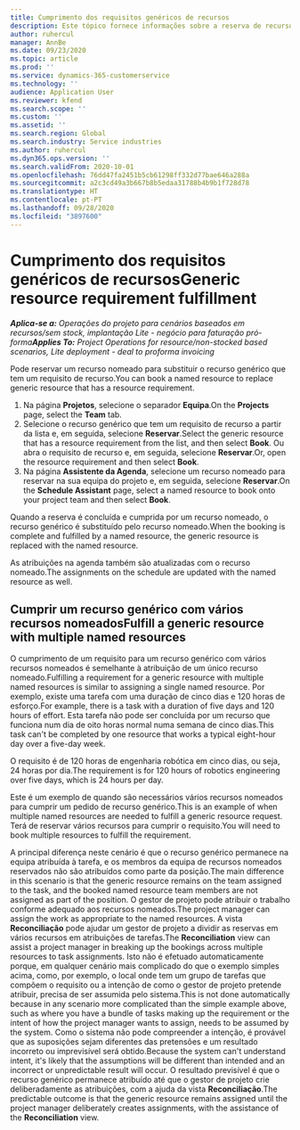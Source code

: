 ```yaml
---
title: Cumprimento dos requisitos genéricos de recursos
description: Este tópico fornece informações sobre a reserva de recursos nomeados para um requisito de recurso genérico.
author: ruhercul
manager: AnnBe
ms.date: 09/23/2020
ms.topic: article
ms.prod: ''
ms.service: dynamics-365-customerservice
ms.technology: ''
audience: Application User
ms.reviewer: kfend
ms.search.scope: ''
ms.custom: ''
ms.assetid: ''
ms.search.region: Global
ms.search.industry: Service industries
ms.author: ruhercul
ms.dyn365.ops.version: ''
ms.search.validFrom: 2020-10-01
ms.openlocfilehash: 76dd47fa2451b5cb61298ff332d77bae646a288a
ms.sourcegitcommit: a2c3cd49a3b667b8b5edaa31788b4b9b1f728d78
ms.translationtype: HT
ms.contentlocale: pt-PT
ms.lasthandoff: 09/28/2020
ms.locfileid: "3897600"
---
```

# <a name="generic-resource-requirement-fulfillment"></a><span data-ttu-id="4f83c-103">Cumprimento dos requisitos genéricos de recursos</span><span class="sxs-lookup"><span data-stu-id="4f83c-103">Generic resource requirement fulfillment</span></span>

<span data-ttu-id="4f83c-104">_**Aplica-se a:** Operações do projeto para cenários baseados em recursos/sem stock, implantação Lite - negócio para faturação pró-forma_</span><span class="sxs-lookup"><span data-stu-id="4f83c-104">_**Applies To:** Project Operations for resource/non-stocked based scenarios, Lite deployment - deal to proforma invoicing_</span></span>

<span data-ttu-id="4f83c-105">Pode reservar um recurso nomeado para substituir o recurso genérico que tem um requisito de recurso.</span><span class="sxs-lookup"><span data-stu-id="4f83c-105">You can book a named resource to replace generic resource that has a resource requirement.</span></span>

1. <span data-ttu-id="4f83c-106">Na página **Projetos**, selecione o separador **Equipa**.</span><span class="sxs-lookup"><span data-stu-id="4f83c-106">On the **Projects** page, select the **Team** tab.</span></span>
2. <span data-ttu-id="4f83c-107">Selecione o recurso genérico que tem um requisito de recurso a partir da lista e, em seguida, selecione **Reservar**.</span><span class="sxs-lookup"><span data-stu-id="4f83c-107">Select the generic resource that has a resource requirement from the list, and then select **Book**.</span></span> <span data-ttu-id="4f83c-108">Ou abra o requisito de recurso e, em seguida, selecione **Reservar**.</span><span class="sxs-lookup"><span data-stu-id="4f83c-108">Or, open the resource requirement and then select **Book**.</span></span>
3. <span data-ttu-id="4f83c-109">Na página **Assistente da Agenda**, selecione um recurso nomeado para reservar na sua equipa do projeto e, em seguida, selecione **Reservar**.</span><span class="sxs-lookup"><span data-stu-id="4f83c-109">On the **Schedule Assistant** page, select a named resource to book onto your project team and then select **Book**.</span></span>

<span data-ttu-id="4f83c-110">Quando a reserva é concluída e cumprida por um recurso nomeado, o recurso genérico é substituído pelo recurso nomeado.</span><span class="sxs-lookup"><span data-stu-id="4f83c-110">When the booking is complete and fulfilled by a named resource, the generic resource is replaced with the named resource.</span></span>

<span data-ttu-id="4f83c-111">As atribuições na agenda também são atualizadas com o recurso nomeado.</span><span class="sxs-lookup"><span data-stu-id="4f83c-111">The assignments on the schedule are updated with the named resource as well.</span></span>

## <a name="fulfill-a-generic-resource-with-multiple-named-resources"></a><span data-ttu-id="4f83c-112">Cumprir um recurso genérico com vários recursos nomeados</span><span class="sxs-lookup"><span data-stu-id="4f83c-112">Fulfill a generic resource with multiple named resources</span></span>
<span data-ttu-id="4f83c-113">O cumprimento de um requisito para um recurso genérico com vários recursos nomeados é semelhante à atribuição de um único recurso nomeado.</span><span class="sxs-lookup"><span data-stu-id="4f83c-113">Fulfilling a requirement for a generic resource with multiple named resources is similar to assigning a single named resource.</span></span> <span data-ttu-id="4f83c-114">Por exemplo, existe uma tarefa com uma duração de cinco dias e 120 horas de esforço.</span><span class="sxs-lookup"><span data-stu-id="4f83c-114">For example, there is a task with a duration of five days and 120 hours of effort.</span></span> <span data-ttu-id="4f83c-115">Esta tarefa não pode ser concluída por um recurso que funciona num dia de oito horas normal numa semana de cinco dias.</span><span class="sxs-lookup"><span data-stu-id="4f83c-115">This task can't be completed by one resource that works a typical eight-hour day over a five-day week.</span></span> 

<span data-ttu-id="4f83c-116">O requisito é de 120 horas de engenharia robótica em cinco dias, ou seja, 24 horas por dia.</span><span class="sxs-lookup"><span data-stu-id="4f83c-116">The requirement is for 120 hours of robotics engineering over five days, which is 24 hours per day.</span></span>

<span data-ttu-id="4f83c-117">Este é um exemplo de quando são necessários vários recursos nomeados para cumprir um pedido de recurso genérico.</span><span class="sxs-lookup"><span data-stu-id="4f83c-117">This is an example of when multiple named resources are needed to fulfill a generic resource request.</span></span> <span data-ttu-id="4f83c-118">Terá de reservar vários recursos para cumprir o requisito.</span><span class="sxs-lookup"><span data-stu-id="4f83c-118">You will need to book multiple resources to fulfill the requirement.</span></span>

<span data-ttu-id="4f83c-119">A principal diferença neste cenário é que o recurso genérico permanece na equipa atribuída à tarefa, e os membros da equipa de recursos nomeados reservados não são atribuídos como parte da posição.</span><span class="sxs-lookup"><span data-stu-id="4f83c-119">The main difference in this scenario is that the generic resource remains on the team assigned to the task, and the booked named resource team members are not assigned as part of the position.</span></span> <span data-ttu-id="4f83c-120">O gestor de projeto pode atribuir o trabalho conforme adequado aos recursos nomeados.</span><span class="sxs-lookup"><span data-stu-id="4f83c-120">The project manager can assign the work as appropriate to the named resources.</span></span> <span data-ttu-id="4f83c-121">A vista **Reconciliação** pode ajudar um gestor de projeto a dividir as reservas em vários recursos em atribuições de tarefas.</span><span class="sxs-lookup"><span data-stu-id="4f83c-121">The **Reconciliation** view can assist a project manager in breaking up the bookings across multiple resources to task assignments.</span></span> <span data-ttu-id="4f83c-122">Isto não é efetuado automaticamente porque, em qualquer cenário mais complicado do que o exemplo simples acima, como, por exemplo, o local onde tem um grupo de tarefas que compõem o requisito ou a intenção de como o gestor de projeto pretende atribuir, precisa de ser assumida pelo sistema.</span><span class="sxs-lookup"><span data-stu-id="4f83c-122">This is not done automatically because in any scenario more complicated than the simple example above, such as where you have a bundle of tasks making up the requirement or the intent of how the project manager wants to assign, needs to be assumed by the system.</span></span> <span data-ttu-id="4f83c-123">Como o sistema não pode compreender a intenção, é provável que as suposições sejam diferentes das pretensões e um resultado incorreto ou imprevisível será obtido.</span><span class="sxs-lookup"><span data-stu-id="4f83c-123">Because the system can't understand intent, it's likely that the assumptions will be different than intended and an incorrect or unpredictable result will occur.</span></span> <span data-ttu-id="4f83c-124">O resultado previsível é que o recurso genérico permanece atribuído até que o gestor de projeto crie deliberadamente as atribuições, com a ajuda da vista **Reconciliação**.</span><span class="sxs-lookup"><span data-stu-id="4f83c-124">The predictable outcome is that the generic resource remains assigned until the project manager deliberately creates assignments, with the assistance of the **Reconciliation** view.</span></span>


